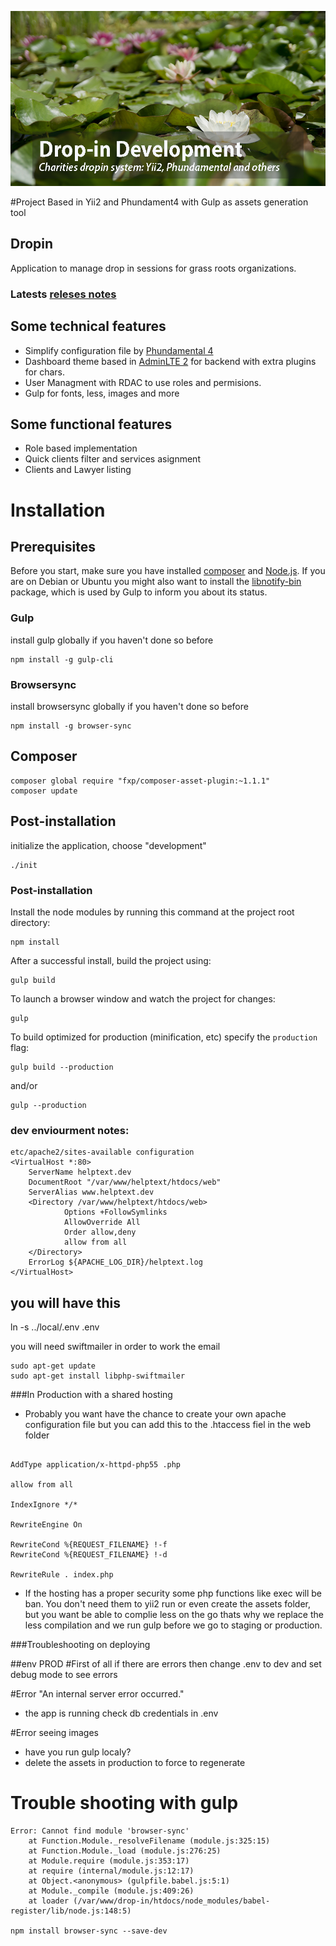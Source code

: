 ![Yii2, Phundament, dropin, Less and Gulp ](hero.png)

#Project Based in Yii2 and Phundament4 with Gulp as assets generation tool

## Dropin
Application to manage drop in sessions for grass roots organizations.

### Latests [releses notes](relese-notes.md)

## Some technical features
- Simplify configuration file by [Phundamental 4](https://github.com/phundament/app)
- Dashboard theme based in [AdminLTE 2](http://almsaeedstudio.com/AdminLTE) for backend with extra plugins for chars.
- User Managment with RDAC to use roles and permisions.
- Gulp for fonts, less, images and more

## Some functional features
- Role based implementation
- Quick clients filter and services asignment
- Clients and Lawyer listing

# Installation
## Prerequisites
Before you start, make sure you have installed [composer](https://getcomposer.org/) and [Node.js](http://nodejs.org/).
If you are on Debian or Ubuntu you might also want to install the [libnotify-bin](https://packages.debian.org/jessie/libnotify-bin) package, which is used by Gulp to inform you about its status.

### Gulp
install gulp globally if you haven't done so before

```
npm install -g gulp-cli
```
### Browsersync
install browsersync globally if you haven't done so before

```
npm install -g browser-sync
```
## Composer
```
composer global require "fxp/composer-asset-plugin:~1.1.1"
composer update
```

## Post-installation

initialize the application, choose "development"
```
./init
```

### Post-installation
Install the node modules by running this command at the project root directory:
```
npm install
```
After a successful install, build the project using:
```
gulp build
```

To launch a browser window and watch the project for changes:
~~~
gulp
~~~

To build optimized for production (minification, etc) specify the `production` flag:

~~~
gulp build --production
~~~
and/or
~~~
gulp --production
~~~


### dev enviourment notes:
```
etc/apache2/sites-available configuration
<VirtualHost *:80>
    ServerName helptext.dev
    DocumentRoot "/var/www/helptext/htdocs/web"
    ServerAlias www.helptext.dev
    <Directory /var/www/helptext/htdocs/web>
            Options +FollowSymlinks
            AllowOverride All
            Order allow,deny
            allow from all
    </Directory>
    ErrorLog ${APACHE_LOG_DIR}/helptext.log
</VirtualHost>
```

## you will have this
ln -s ../local/.env .env



you will need swiftmailer in order to work the email
```
sudo apt-get update
sudo apt-get install libphp-swiftmailer
```

###In Production with a shared hosting
- Probably you want have the chance to create your own apache configuration file but you can add this to the .htaccess fiel in the web folder

```

AddType application/x-httpd-php55 .php

allow from all

IndexIgnore */*

RewriteEngine On

RewriteCond %{REQUEST_FILENAME} !-f
RewriteCond %{REQUEST_FILENAME} !-d

RewriteRule . index.php

```

- If the hosting has a proper security some php functions like exec will be ban.
You don't need them to yii2 run or even create the assets folder, but you want be able to complie less on the go thats why we replace the less compilation and we run gulp before we go to staging or production.

###Troubleshooting on deploying

##env PROD
#First of all if there are errors then change .env to dev and set debug mode to see errors

#Error "An internal server error occurred."
- the app is running check db credentials in .env

#Error seeing images
- have you run gulp localy?
- delete the assets in production to force to regenerate

# Trouble shooting with gulp

```
Error: Cannot find module 'browser-sync'
    at Function.Module._resolveFilename (module.js:325:15)
    at Function.Module._load (module.js:276:25)
    at Module.require (module.js:353:17)
    at require (internal/module.js:12:17)
    at Object.<anonymous> (gulpfile.babel.js:5:1)
    at Module._compile (module.js:409:26)
    at loader (/var/www/drop-in/htdocs/node_modules/babel-register/lib/node.js:148:5)

npm install browser-sync --save-dev
```
